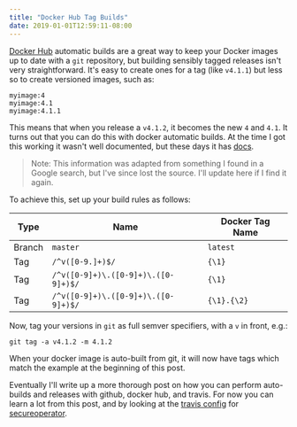 ```yaml
---
title: "Docker Hub Tag Builds"
date: 2019-01-01T12:59:11-08:00
---
```


[Docker Hub][hub] automatic builds are a great way to keep your Docker images
up to date with a `git` repository, but building sensibly tagged releases isn't
very straightforward. It's easy to create ones for a tag (like `v4.1.1`) but
less so to create versioned images, such as:

```
myimage:4
myimage:4.1
myimage:4.1.1
```

This means that when you release a `v4.1.2`, it becomes the new `4` and `4.1`.
It turns out that you can do this with docker automatic builds. At the time I
got this working it wasn't well documented, but these days it has [docs][].

> Note: This information was adapted from something I found in a Google search,
> but I've since lost the source. I'll update here if I find it again.

To achieve this, set up your build rules as follows:

| Type   | Name                                | Docker Tag Name |
|--------|-------------------------------------|-----------------|
| Branch | `master`                            | `latest`        |
| Tag    | `/^v([0-9.]+)$/`                    | `{\1}`          |
| Tag    | `/^v([0-9]+)\.([0-9]+)\.([0-9]+)$/` | `{\1}`          |
| Tag    | `/^v([0-9]+)\.([0-9]+)\.([0-9]+)$/` | `{\1}.{\2}`     |

Now, tag your versions in `git` as full semver specifiers, with a `v` in front,
e.g.:

```
git tag -a v4.1.2 -m 4.1.2
```

When your docker image is auto-built from git, it will now have tags which
match the example at the beginning of this post.

Eventually I'll write up a more thorough post on how you can perform
auto-builds and releases with github, docker hub, and travis. For now you can
learn a lot from this post, and by looking at the [travis config][travis] for
[secureoperator][].

[hub]: https://hub.docker.com/
[travis]: https://github.com/fardog/secureoperator/blob/master/.travis.yml
[secureoperator]: https://github.com/fardog/secureoperator/
[docs]: https://docs.docker.com/docker-hub/builds/#regexes-and-automated-builds
